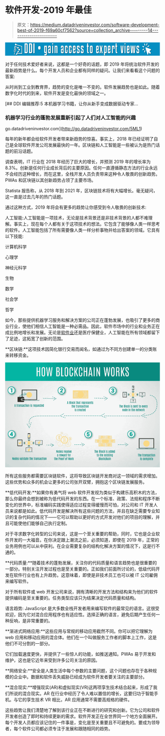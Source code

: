 # 软件开发-2019 年最佳

> 原文：<https://medium.datadriveninvestor.com/software-development-best-of-2019-f69a60cf7562?source=collection_archive---------14----------------------->

[![](img/10904c6b16bc31445f64b7cc7b5e4e89.png)](http://www.track.datadriveninvestor.com/1B9E)

对于任何技术爱好者来说，这都是一个好奇的话题，即 2019 年将统治软件开发的最新趋势是什么。每个开发人员和企业都有同样的疑问。让我们来看看这个问题的答案:

从时尚到工业到教育界，趋势的变化是唯一不变的。软件发展趋势也是如此。随着数字化时代的到来，软件开发是变化最快的领域之一。

[](http://go.datadriveninvestor.com/5ML1) [## DDI 编辑推荐:5 本机器学习书籍，让你从新手变成数据驱动专家…

### 机器学习行业的蓬勃发展重新引起了人们对人工智能的兴趣

go.datadriveninvestor.com](http://go.datadriveninvestor.com/5ML1) 

每年的新年都会给软件开发者带来新趋势的惊喜。事实上，2018 年已经证明了自己是全球软件开发公司发展最快的一年。区块链和人工智能是一些被认为是热门话题的前沿话题。

调查表明，IT 行业在 2018 年经历了巨大的增长，并预测 2019 年的增长率为 8.3%。创新是任何行业成长背后的主要原因。任何一直遵循静态方法的行业永远不会经历这种增长，而在这里，全栈开发人员负责带来这种令人敬畏的创新趋势。PWAs 和区块链以其创新趋势占领了主要市场。

Statista 报告称，从 2018 年到 2021 年，区块链技术将有大幅增长。毫无疑问，这一直是过去几年的热门话题。

通过这种方式，2019 年将会有更多的趋势让你感受到令人敬畏的创新技术:

人工智能:人工智能是一项技术，无论是技术背景还是非技术背景的人都不难理解。事实上，现在每个人都有关于这项技术的想法。它包含了能够像人类一样思考的软件。人工智能包括了所有需要像人类一样分析事物并给出答案的领域。它具有以下技能:

计算机科学

心理学

神经元科学

生物

数学

社会学

哲学

如今，那些提供机器学习服务和解决方案的公司正在蓬勃发展，也吸引了更多的商业行业，使他们相信人工智能是一种必需品。因此，软件市场中的行业和业务正在成比例地增长和发展。无论是[软件业](https://www.volansoft.com/)还是医疗保健业，人工智能在所有领域都留下了足迹，这拓宽了创新的范围。

**区块链:**这项技术因简化银行交易而闻名，如通过为不同方创建单一的分类账来转移资金。

![](img/fa7f08483ea0686cfb303f888f244bf7.png)

所有这些服务都需要区块链软件，这将导致区块链开发商对这一领域的需求增加。这些优势和众多的机会让更多的公司张开双臂，拥抱这个区块链发展服务。

**低代码开发:**如果你有勇气将 web 软件开发视为类似于构建乐高积木的方法，那么你最终会想到被称为低代码开发的东西。在一个标准、政策、法规和程序不断变化的世界中，标准编码实践使得适应过程变得缓慢而可怕，对公司和 IT 开发人员来说都是如此。低代码开发是解决所有这些问题的方法，并且在缺乏需要专业知识的复杂代码的情况下——它可以帮助以更好的方式开发对他们的项目的理解，并且可能使他们能够自己执行定制。

对于寻求数字化转型的公司来说，这是一个至关重要的帮助，同时，它也是企业软件开发的一大福音。在你决定跟上潮流之前，必须知道，即使在 2019 年，正常的业务用例也可以从中获利。在企业需要复杂的结构化解决方案的情况下，这是行不通的。

**代码质量:**随着技术的蓬勃发展，关注你的代码质量和语言趋势也是很重要的一部分。特别关注开发过程也是至关重要的。正如我们前面所讨论的，低级代码开发在软件行业也有上升趋势。这意味着，即使是非技术员工也可以被 IT 公司雇佣来编写软件。

对于所有软件或 web 开发公司来说，拥有清晰的开发方法和结构来为他们的软件提供编码是至关重要的。任务类型应该只为结果决定代码质量和结构。

语言趋势: JavaScript 是大多数全栈开发者用来编写软件的最常见的语言。这很受欢迎，因为它对混合应用程序也有适应性。选择正确的语言，避免后期产生任何一种反响，是非常重要的。

**渐进式网络应用:**这些应用与常规的移动应用截然不同。你可以把它理解为 web 应用和移动应用的混合体。他们在一个叫做服务工作者的脚本上工作，这是他们不可分割的一部分。

它们加载速度更快，并提供了一些惊人的功能，如推送通知。PWAs 易于开发和维护，这也是它近年来受到许多公司关注的原因。

**网络安全:**安全是人类生活中每个参数的主要问题，这个问题也存在于各种规模的企业中。数据和软件丢失威胁已经成为软件开发者要关注的主要部分。

**混合现实:**增强现实(AR)和虚拟现实(VR)这两项孪生技术结合起来，形成了我们所说的混合现实。AR 在行业中经历了令人难以置信的增长，这要归功于智能手机。与它的孪生技术 VR 相比，AR 应用通常不需要高规格的硬件。

这些趋势让我们清楚地了解到该行业正在不断进行的研究和创新。它为公司和软件开发者创造了即时和持续更新的需求。软件开发正在全世界同一个地方全面展开。每个开发人员都应该记住的一件事是，变化是至关重要且不可避免的。要成为领导者，每个软件公司都必须专注于发展和跟随相同的趋势。